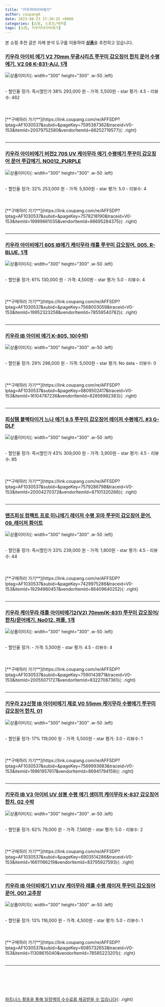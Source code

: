 ```yaml
---
title: "키우라아이비에기"
author: coupang6
date: 2023-08-23 17:30:25 +0800
categories: [쇼핑, 스포츠/레저]
tags: [쇼핑, 키우라아이비에기]
---
```


본 쇼핑 추천 글은 자체 분석 도구를 이용하여 [**상품**](https://link.coupang.com/a/bao1ui)을 추천하고 있습니다.

### [키우라 아이비 에기 V2 70mm 무광시리즈 쭈꾸미 갑오징어 한치 문어 수평에기, V2 08 K-831-A/J, 1개](https://link.coupang.com/re/AFFSDP?lptag=AF1030537&subid=&pageKey=7595387362&traceid=V0-153&itemId=20079752580&vendorItemId=86252719577)

![상품이미지](https://thumbnail6.coupangcdn.com/thumbnails/remote/230x230ex/image/vendor_inventory/fd67/ca5ef6edcbc1afbc97e94ddb1085c1469550dea7bdbff3e68c8e113d52c0.jpg){: width="300" height="300" .w-50 .left}


<br>
- 할인율 정가: 즉시할인가 38%  293,000   원
- 가격: 5,500원
- star 평가: 4.5
- 리뷰수: 462
<br>
<br>
<br>
<br>
[**구매하러 가기**](https://link.coupang.com/re/AFFSDP?lptag=AF1030537&subid=&pageKey=7595387362&traceid=V0-153&itemId=20079752580&vendorItemId=86252719577){: .right}
<br>
<br>

---

### [키우라 아이비에기 버전2 70S UV 케이무라 애기 수평에기 쭈꾸미 갑오징어 문어 쭈갑에기, NO012_PURPLE](https://link.coupang.com/re/AFFSDP?lptag=AF1030537&subid=&pageKey=7578218190&traceid=V0-153&itemId=19999661035&vendorItemId=86695284375)

![상품이미지](https://thumbnail10.coupangcdn.com/thumbnails/remote/230x230ex/image/vendor_inventory/a90e/170c4a2839f7476f5903956f9e5d3b04833577d16872001d0bd3b64dc559.jpg){: width="300" height="300" .w-50 .left}


<br>
- 할인율 정가: 32%  253,000   원
- 가격: 5,500원
- star 평가: 5.0
- 리뷰수: 4
<br>
<br>
<br>
<br>
[**구매하러 가기**](https://link.coupang.com/re/AFFSDP?lptag=AF1030537&subid=&pageKey=7578218190&traceid=V0-153&itemId=19999661035&vendorItemId=86695284375){: .right}
<br>
<br>

---

### [키우라 아이비에기 60S IB에기 케이무라 래틀 쭈꾸미 갑오징어, 005. R-BLUE, 1개](https://link.coupang.com/re/AFFSDP?lptag=AF1030537&subid=&pageKey=7568003059&traceid=V0-153&itemId=19952323258&vendorItemId=78559540782)

![상품이미지](https://thumbnail6.coupangcdn.com/thumbnails/remote/230x230ex/image/vendor_inventory/3433/54d757e50928d292ab79cfcac747cd1f7c66814e1cc07685783e08ac4cad.jpg){: width="300" height="300" .w-50 .left}


<br>
- 할인율 정가: 61%  130,000   원
- 가격: 4,500원
- star 평가: 5.0
- 리뷰수: 4
<br>
<br>
<br>
<br>
[**구매하러 가기**](https://link.coupang.com/re/AFFSDP?lptag=AF1030537&subid=&pageKey=7568003059&traceid=V0-153&itemId=19952323258&vendorItemId=78559540782){: .right}
<br>
<br>

---

### [키우라 IB 아이비 에기 K-805, 10(수박)](https://link.coupang.com/re/AFFSDP?lptag=AF1030537&subid=&pageKey=6809502417&traceid=V0-153&itemId=16104787236&vendorItemId=82856982383)

![상품이미지](https://thumbnail9.coupangcdn.com/thumbnails/remote/230x230ex/image/vendor_inventory/7be8/e2ca4ce73906050743dbebadfbbd9451c4af8bd76aa571801c7379b3699d.jpeg){: width="300" height="300" .w-50 .left}


<br>
- 할인율 정가: 29%  298,000   원
- 가격: 5,000원
- star 평가: No data
- 리뷰수: 0
<br>
<br>
<br>
<br>
[**구매하러 가기**](https://link.coupang.com/re/AFFSDP?lptag=AF1030537&subid=&pageKey=6809502417&traceid=V0-153&itemId=16104787236&vendorItemId=82856982383){: .right}
<br>
<br>

---

### [피싱템 블랙타이거 느나 에기 9.5 쭈꾸미 갑오징어 레이저 수평에기, #3 G-DLF](https://link.coupang.com/re/AFFSDP?lptag=AF1030537&subid=&pageKey=7579286798&traceid=V0-153&itemId=20004270372&vendorItemId=87101320268)

![상품이미지](https://thumbnail6.coupangcdn.com/thumbnails/remote/230x230ex/image/vendor_inventory/22ac/884f82cb262f58d9c973140c8a8983a3c3061362933ea07246d2c5a56955.jpg){: width="300" height="300" .w-50 .left}


<br>
- 할인율 정가: 즉시할인가 43%  309,000   원
- 가격: 3,900원
- star 평가: 4.5
- 리뷰수: 85
<br>
<br>
<br>
<br>
[**구매하러 가기**](https://link.coupang.com/re/AFFSDP?lptag=AF1030537&subid=&pageKey=7579286798&traceid=V0-153&itemId=20004270372&vendorItemId=87101320268){: .right}
<br>
<br>

---

### [맨즈피싱 컴팩트 프로 미니에기 레이저 수평 꼬마 쭈꾸미 갑오징어 문어, 09_레이저 화이트](https://link.coupang.com/re/AFFSDP?lptag=AF1030537&subid=&pageKey=7429975286&traceid=V0-153&itemId=19294980457&vendorItemId=86409640252)

![상품이미지](https://thumbnail10.coupangcdn.com/thumbnails/remote/230x230ex/image/vendor_inventory/f289/1369cce88517f90622ebc5e5fca93622b5cd46367037adcf45e32a48455b.jpg){: width="300" height="300" .w-50 .left}


<br>
- 할인율 정가: 즉시할인가 33%  239,000   원
- 가격: 1,800원
- star 평가: 4.5
- 리뷰수: 44
<br>
<br>
<br>
<br>
[**구매하러 가기**](https://link.coupang.com/re/AFFSDP?lptag=AF1030537&subid=&pageKey=7429975286&traceid=V0-153&itemId=19294980457&vendorItemId=86409640252){: .right}
<br>
<br>

---

### [키우라 케이무라 래틀 아이비에기2(V2) 70mm(K-831) 쭈꾸미 갑오징어/한치/문어에기, No012. 퍼플, 1개](https://link.coupang.com/re/AFFSDP?lptag=AF1030537&subid=&pageKey=7590143871&traceid=V0-153&itemId=20055071727&vendorItemId=83227067361)

![상품이미지](https://thumbnail8.coupangcdn.com/thumbnails/remote/230x230ex/image/vendor_inventory/f035/3c48bb0f80221298d2f19276a59ac86f4f8d4cadc5d26f3767fdbd341b14.jpg){: width="300" height="300" .w-50 .left}


<br>
- 할인율 정가: 
- 가격: 5,500원
- star 평가: 4.5
- 리뷰수: 4
<br>
<br>
<br>
<br>
[**구매하러 가기**](https://link.coupang.com/re/AFFSDP?lptag=AF1030537&subid=&pageKey=7590143871&traceid=V0-153&itemId=20055071727&vendorItemId=83227067361){: .right}
<br>
<br>

---

### [키우라 23신형 IB 아이비에기 제로 V0 55mm 케이무라 수평에기 쭈꾸미 갑오징어 한치, 01](https://link.coupang.com/re/AFFSDP?lptag=AF1030537&subid=&pageKey=7569993683&traceid=V0-153&itemId=19961957617&vendorItemId=86941794159)

![상품이미지](https://thumbnail10.coupangcdn.com/thumbnails/remote/230x230ex/image/vendor_inventory/f1f1/93c61db7577d738a4fd619a31751f3e29911c41b0638439997533383ea98.jpg){: width="300" height="300" .w-50 .left}


<br>
- 할인율 정가: 17%  119,000   원
- 가격: 5,500원
- star 평가: 3.0
- 리뷰수: 1
<br>
<br>
<br>
<br>
[**구매하러 가기**](https://link.coupang.com/re/AFFSDP?lptag=AF1030537&subid=&pageKey=7569993683&traceid=V0-153&itemId=19961957617&vendorItemId=86941794159){: .right}
<br>
<br>

---

### [키우라 IB V3 아이비 UV 삼봉 수평 에기 생미끼 케이무라 K-837 갑오징어 한치, 02 수박](https://link.coupang.com/re/AFFSDP?lptag=AF1030537&subid=&pageKey=6903514286&traceid=V0-153&itemId=16611166219&vendorItemId=83795927593)

![상품이미지](https://thumbnail9.coupangcdn.com/thumbnails/remote/230x230ex/image/vendor_inventory/6952/bfdfc53f0e9cc1bf06abaf1c541e78e1e838cdbb1f084617aa40fc4d9a35.jpg){: width="300" height="300" .w-50 .left}


<br>
- 할인율 정가: 62%  79,000   원
- 가격: 7,560원
- star 평가: 5.0
- 리뷰수: 2
<br>
<br>
<br>
<br>
[**구매하러 가기**](https://link.coupang.com/re/AFFSDP?lptag=AF1030537&subid=&pageKey=6903514286&traceid=V0-153&itemId=16611166219&vendorItemId=83795927593){: .right}
<br>
<br>

---

### [키우라 IB 아이비에기 V1 UV 케이무라 래틀 수평 레이저 쭈꾸미 갑오징어 문어, 001 고추장](https://link.coupang.com/re/AFFSDP?lptag=AF1030537&subid=&pageKey=6085732653&traceid=V0-153&itemId=11308615040&vendorItemId=78585223201)

![상품이미지](https://thumbnail6.coupangcdn.com/thumbnails/remote/230x230ex/image/vendor_inventory/18b0/e2d6904eac707063bc0b13c05a088d02f8b01b927582408c51921e175861.jpg){: width="300" height="300" .w-50 .left}


<br>
- 할인율 정가: 13%  116,000   원
- 가격: 4,500원
- star 평가: 5.0
- 리뷰수: 1
<br>
<br>
<br>
<br>
[**구매하러 가기**](https://link.coupang.com/re/AFFSDP?lptag=AF1030537&subid=&pageKey=6085732653&traceid=V0-153&itemId=11308615040&vendorItemId=78585223201){: .right}
<br>
<br>

---
<br><br><br><br><br> [파트너스 활동을 통해 일정액의 수수료를 제공받을 수 있습니다](https://link.coupang.com/a/bao1ui){: .right}